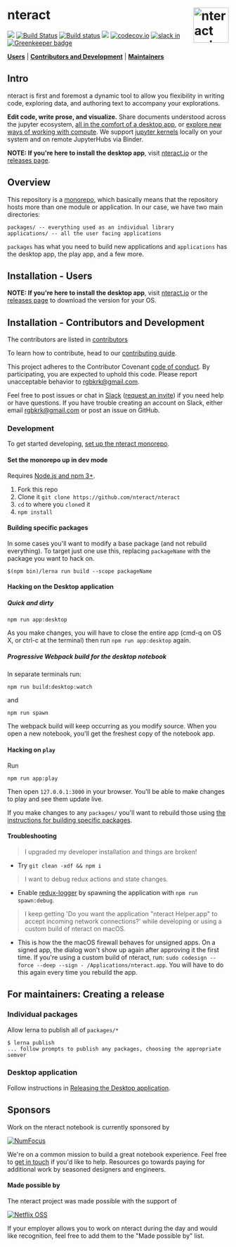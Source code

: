 # nteract <img src="https://cloud.githubusercontent.com/assets/836375/15271096/98e4c102-19fe-11e6-999a-a74ffe6e2000.gif" alt="nteract animated logo" height="80px" align="right" />

[![](https://img.shields.io/badge/version-latest-blue.svg)](https://github.com/nteract/nteract)
[![Build Status](https://travis-ci.org/nteract/nteract.svg?branch=master)](https://travis-ci.org/nteract/nteract) [![Build status](https://ci.appveyor.com/api/projects/status/odxx4hrkcxh1oilx/branch/master?svg=true)](https://ci.appveyor.com/project/nteract/nteract/branch/master)
[![](https://img.shields.io/badge/version-stable-blue.svg)](https://github.com/nteract/nteract/releases)
[![codecov.io](https://codecov.io/github/nteract/nteract/coverage.svg?branch=master)](https://codecov.io/github/nteract/nteract?branch=master)
[![slack in](https://slackin-nteract.now.sh/badge.svg)](https://slackin-nteract.now.sh)
[![Greenkeeper badge](https://badges.greenkeeper.io/nteract/nteract.svg)](https://greenkeeper.io/)

[**Users**](#installation---users) | [**Contributors and Development**](#installation---contributors-and-development) | [**Maintainers**](#for-maintainers-creating-a-release)

## Intro

nteract is first and foremost a dynamic tool to allow you flexibility in writing code, exploring data, and authoring text to accompany your explorations.

**Edit code, write prose, and visualize.** Share documents understood across the jupyter ecosystem, [all in the comfort of a desktop app](https://medium.com/nteract/nteract-revolutionizing-the-notebook-experience-d106ca5d2c38), or [explore new ways of working with compute](https://play.nteract.io). We support [jupyter kernels](https://github.com/jupyter/jupyter/wiki/Jupyter-kernels) locally on your system and on remote JupyterHubs via Binder.

**NOTE: If you're here to install the desktop app**, visit [nteract.io](https://nteract.io) or the [releases page](https://github.com/nteract/nteract/releases/latest).

## Overview

This repository is a [monorepo](./doc/design/monorepo.md), which basically means that the repository hosts more than one module or application. In our case, we have two main directories:

```
packages/ -- everything used as an individual library
applications/ -- all the user facing applications
```

`packages` has what you need to build new applications and `applications` has the desktop app, the play app, and a few more.

## Installation - Users

**NOTE: If you're here to install the desktop app**, visit [nteract.io](https://nteract.io) or the [releases page](https://github.com/nteract/nteract/releases/latest) to download the version for your OS.

## Installation - Contributors and Development

The contributors are listed in [contributors](https://github.com/nteract/nteract/graphs/contributors)

To learn how to contribute, head to our [contributing guide](CONTRIBUTING.md).

This project adheres to the Contributor Covenant [code of conduct](CODE_OF_CONDUCT.md).
By participating, you are expected to uphold this code. Please report unacceptable behavior to rgbkrk@gmail.com.

Feel free to post issues or chat in [Slack](https://nteract.slack.com/) ([request an invite](https://slackin-nteract.now.sh/)) if you need help or have questions. If you have trouble creating an account on Slack, either email rgbkrk@gmail.com or post an issue on GitHub.

### Development

To get started developing, [set up the nteract monorepo](#set-the-monorepo-up-in-dev-mode).

#### Set the monorepo up in dev mode

Requires [Node.js and npm 3+](https://docs.npmjs.com/getting-started/installing-node).

1. Fork this repo
2. Clone it `git clone https://github.com/nteract/nteract`
3. `cd` to where you `clone`d it
4. `npm install`

#### Building specific packages

In some cases you'll want to modify a base package (and not rebuild everything). To target just one use this, replacing `packageName` with the package you want to hack on.

```
$(npm bin)/lerna run build --scope packageName
```

#### Hacking on the Desktop application

##### Quick and dirty

```
npm run app:desktop
```

As you make changes, you will have to close the entire app (cmd-q on OS X, or ctrl-c at the terminal) then run `npm run app:desktop` again.

##### Progressive Webpack build for the desktop notebook

In separate terminals run:

```
npm run build:desktop:watch
```

and

```
npm run spawn
```

The webpack build will keep occurring as you modify source. When you open a new notebook, you'll get the freshest copy of the notebook app.

#### Hacking on `play`

Run

```
npm run app:play
```

Then open `127.0.0.1:3000` in your browser. You'll be able to make changes to play and see them
update live.

If you make changes to any `packages/` you'll want to rebuild those using [the instructions for building specific packages](#building-specific-packages).

#### Troubleshooting

> I upgraded my developer installation and things are broken!

* Try `git clean -xdf && npm i`

> I want to debug redux actions and state changes.

* Enable [redux-logger](https://github.com/evgenyrodionov/redux-logger) by spawning the application with `npm run spawn:debug`.

> I keep getting 'Do you want the application "nteract Helper.app" to accept incoming network connections?' while developing or using a custom build of nteract on macOS.

* This is how the the macOS firewall behaves for unsigned apps. On a signed app, the dialog won't show up again after approving it the first time. If you're using a custom build of nteract, run: `sudo codesign --force --deep --sign - /Applications/nteract.app`. You will have to do this again every time you rebuild the app.

## For maintainers: Creating a release

### Individual packages

Allow lerna to publish all of `packages/*`

```
$ lerna publish
... follow prompts to publish any packages, choosing the appropriate semver
```

### Desktop application

Follow instructions in [Releasing the Desktop application](https://github.com/nteract/nteract/blob/master/packages/desktop/RELEASING.md).

## Sponsors

Work on the nteract notebook is currently sponsored by

[![NumFocus](https://www.flipcause.com/uploads/thumb_NumFocus_2C_RGB.png)](http://www.numfocus.org/)

We're on a common mission to build a great notebook experience. Feel free to
[get in touch](mailto:rgbkrk@gmail.com) if you'd like to help. Resources go towards
paying for additional work by seasoned designers and engineers.

#### Made possible by

The nteract project was made possible with the support of

[![Netflix OSS](https://netflix.github.io/images/Netflix-OSS-Logo.png)](https://netflix.github.io/)

If your employer allows you to work on nteract during the day and would like
recognition, feel free to add them to the "Made possible by" list.

